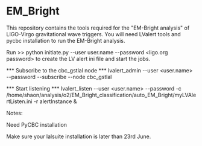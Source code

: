 # EM_Bright
This repository contains the tools required for the "EM-Bright analysis" of LIGO-Virgo gravitational wave triggers. You will need LValert tools and pycbc installation to run the EM-Bright analysis.

Run >> python initiate.py --user user.name --password <ligo.org password>
to create the LV alert ini file and start the jobs.

*** Subscribe to the cbc_gstlal node ***
lvalert_admin --user <user.name> --password <your password> --subscribe --node cbc_gstlal

*** Start listening ***
lvalert_listen --user <user.name> --password <your password> -c /home/shaon/analysis/o2/EM_Bright_classification/auto_EM_Bright/myLVAlertListen.ini -r alertInstance & 


Notes: 

Need PyCBC installation 

Make sure your lalsuite installation is later than 23rd June.

